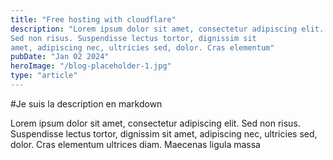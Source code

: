 ```yaml
---
title: "Free hosting with cloudflare"
description: "Lorem ipsum dolor sit amet, consectetur adipiscing elit.
Sed non risus. Suspendisse lectus tortor, dignissim sit
amet, adipiscing nec, ultricies sed, dolor. Cras elementum"
pubDate: "Jan 02 2024"
heroImage: "/blog-placeholder-1.jpg"
type: "article"
---
```


#Je suis la description en markdown

Lorem ipsum dolor sit amet, consectetur adipiscing elit.
Sed non risus. Suspendisse lectus tortor, dignissim sit
amet, adipiscing nec, ultricies sed, dolor. Cras elementum
ultrices diam. Maecenas ligula massa
